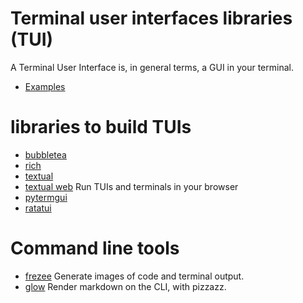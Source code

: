 
# Terminal user interfaces libraries (TUI)

A Terminal User Interface is, in general terms, a GUI in your terminal.

- [Examples](https://github.com/toolleeo/awesome-cli-apps-in-a-csv)


# libraries to build TUIs 

- [bubbletea](https://github.com/charmbracelet/bubbletea)
- [rich](https://github.com/Textualize/rich)
- [textual](https://github.com/Textualize/textual)
- [textual web](https://github.com/Textualize/textual-web) Run TUIs and terminals in your browser
- [pytermgui](https://github.com/bczsalba/pytermgui)
- [ratatui](https://github.com/ratatui/ratatui)

# Command line tools

- [frezee](https://github.com/charmbracelet/freeze) Generate images of code and terminal output.
- [glow](https://github.com/charmbracelet/glow) Render markdown on the CLI, with pizzazz.


